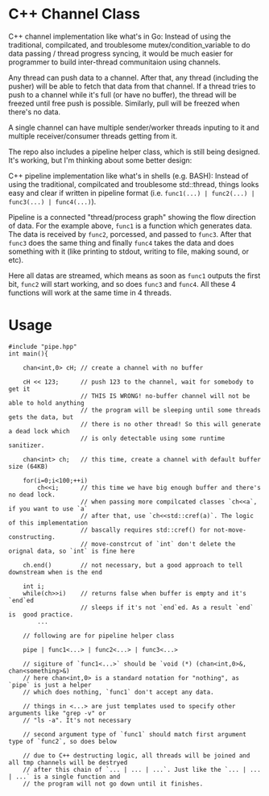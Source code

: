 # C++ Channel Class
C++ channel implementation like what's in Go: Instead of using the traditional, compilcated, and troublesome mutex/condition\_variable to do data passing / thread progress syncing, it would be much easier for programmer to build inter-thread communitaion using channels. 

Any thread can push data to a channel. After that, any thread (including the pusher) will be able to fetch that data from that channel. If a thread tries to push to a channel while it's full (or have no buffer), the thread will be freezed until free push is possible. Similarly, pull will be freezed when there's no data.

A single channel can have multiple sender/worker threads inputing to it and multiple receiver/consumer threads getting from it.

The repo also includes a pipeline helper class, which is still being designed. It's working, but I'm thinking about some better design:

C++ pipeline implementation like what's in shells (e.g. BASH): Instead of using the traditional, compilcated and troublesome std::thread, things looks easy and clear if written in pipeline format (i.e. `func1(...) | func2(...) | func3(...) | func4(...)`).

Pipeline is a connected "thread/process graph" showing the flow direction of data. For the example above, `func1` is a function which generates data. The data is received by `func2`, porcessed, and passed to `func3`. After that `func3` does the same thing and finally `func4` takes the data and does something with it (like printing to stdout, writing to file, making sound, or etc).

Here all datas are streamed, which means as soon as `func1` outputs the first bit, `func2` will start working, and so does `func3` and `func4`. All these 4 functions will work at the same time in 4 threads.

# Usage
```
#include "pipe.hpp"
int main(){

	chan<int,0> cH;	// create a channel with no buffer

	cH << 123;		// push 123 to the channel, wait for somebody to get it
					// THIS IS WRONG! no-buffer channel will not be able to hold anything
					// the program will be sleeping until some threads gets the data, but
					// there is no other thread! So this will generate a dead lock which
					// is only detectable using some runtime sanitizer.
	
	chan<int> ch;	// this time, create a channel with default buffer size (64KB)

	for(i=0;i<100;++i)
		ch<<i;		// this time we have big enough buffer and there's no dead lock.
					// when passing more compilcated classes `ch<<a`, if you want to use `a`
					// after that, use `ch<<std::cref(a)`. The logic of this implementation
					// bascally requires std::cref() for not-move-constructing.
					// move-constrcut of `int` don't delete the orignal data, so `int` is fine here
	
	ch.end()		// not necessary, but a good approach to tell downstream when is the end

	int i;
	while(ch>>i)	// returns false when buffer is empty and it's `end`ed
					// sleeps if it's not `end`ed. As a result `end` is  good practice.
		...

	// following are for pipeline helper class

	pipe | func1<...> | func2<...> | func3<...>

	// sigiture of `func1<...>` should be `void (*) (chan<int,0>&, chan<something>&)
	// here chan<int,0> is a standard notation for "nothing", as `pipe` is just a helper
	// which does nothing, `func1` don't accept any data.

	// things in <...> are just templates used to specify other arguments like "grep -v" or
	// "ls -a". It's not necessary

	// second argument type of `func1` should match first argument type of `func2`, so does below

	// due to C++ destructing logic, all threads will be joined and all tmp channels will be destryed
	// after this chain of `... | ... | ...`. Just like the `... | ... | ...` is a single function and
	// the program will not go down until it finishes.
```

